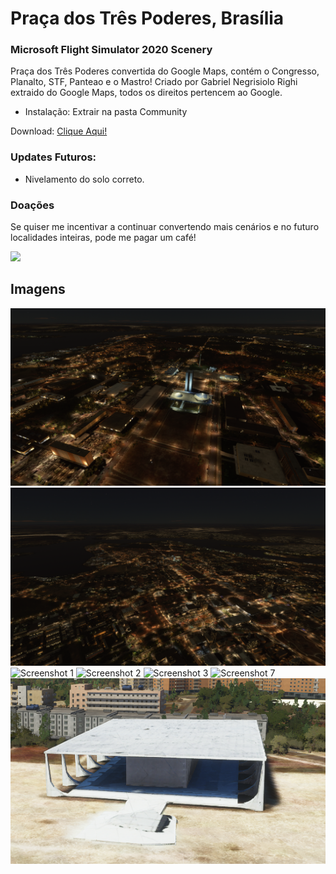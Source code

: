 # Praça dos Três Poderes, Brasília
### Microsoft Flight Simulator 2020 Scenery

Praça dos Três Poderes convertida do Google Maps, contém o Congresso, Planalto, STF, Panteao e o Mastro!
Criado por Gabriel Negrisiolo Righi extraido do Google Maps, todos os direitos pertencem ao Google.


* Instalação: 
Extrair na pasta Community

Download: [Clique Aqui!](https://github.com/gabreek/MSF2020-Praca-tres-poderes/raw/master/Pra%C3%A7a%20dos%20Tr%C3%AAs%20Poderes%20-%20MFS2020.rar)

### Updates Futuros:
* Nivelamento do solo correto.

### Doações
Se quiser me incentivar a continuar convertendo mais cenários e no futuro localidades inteiras, pode me pagar um café!

[![](https://www.paypalobjects.com/en_US/i/btn/btn_donateCC_LG.gif)](https://www.paypal.com/cgi-bin/webscr?cmd=_s-xclick&hosted_button_id=28W4VUQQ558U2)

## Imagens
![Screenshot 5](/5.png)
![Screenshot 6](/6.png)
![Screenshot 1](/1.png)
![Screenshot 2](/2.png)
![Screenshot 3](/3.png)
![Screenshot 7](/7.png)
![Screenshot 4](/4.png)
